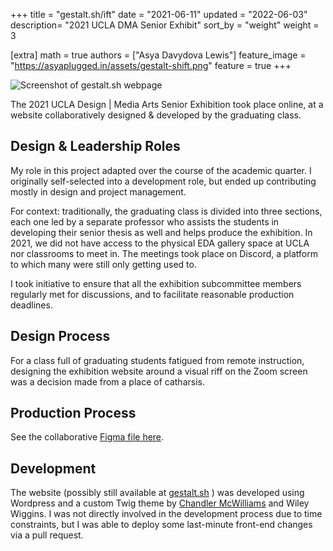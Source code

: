 +++
title = "gestalt.sh/ift"
date = "2021-06-11"
updated = "2022-06-03"
description= "2021 UCLA DMA Senior Exhibit"
sort_by = "weight"
weight = 3

[extra]
math = true
authors = ["Asya Davydova Lewis"]
feature_image = "https://asyaplugged.in/assets/gestalt-shift.png"
feature = true
+++

![Screenshot of gestalt.sh webpage](https://asyaplugged.in/assets/gestalt.png)

The 2021 UCLA Design | Media Arts Senior Exhibition took place online, at a website collaboratively designed & developed by the graduating class.

## Design & Leadership Roles

My role in this project adapted over the course of the academic quarter. I originally self-selected into a development role, but ended up contributing mostly in design and project management.

For context: traditionally, the graduating class is divided into three sections, each one led by a separate professor who assists the students in developing their senior thesis as well and helps produce the exhibition. In 2021, we did not have access to the physical EDA gallery space at UCLA nor classrooms to meet in. The meetings took place on Discord, a platform to which many were still only getting used to.

I took initiative to ensure that all the exhibition subcommittee members regularly met for discussions, and to facilitate reasonable production deadlines.

## Design Process

For a class full of graduating students fatigued from remote instruction, designing the exhibition website around a visual riff on the Zoom screen was a decision made from a place of catharsis.

## Production Process

See the collaborative [Figma file here](https://www.figma.com/file/gxxEelPY5ETKjiybAK4okM/gestalt.sh-web-design?node-id=290%3A70).

## Development

The website (possibly still available at [gestalt.sh](gestalt.sh/ift) ) was developed using Wordpress and a custom Twig theme by [Chandler McWilliams](https://chandlermcwilliams.com/) and Wiley Wiggins. I was not directly involved in the development process due to time constraints, but I was able to deploy some last-minute front-end changes via a pull request.